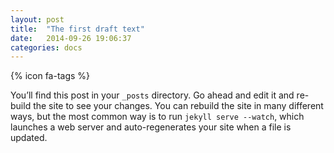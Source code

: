 ```yaml
---
layout: post
title:  "The first draft text"
date:   2014-09-26 19:06:37
categories: docs
---
```


{% icon fa-tags %}

You’ll find this post in your `_posts` directory. Go ahead and edit it and re-build the site to see your changes. You can rebuild the site in many different ways, but the most common way is to run `jekyll serve --watch`, which launches a web server and auto-regenerates your site when a file is updated.